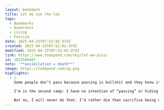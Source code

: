 ```yaml
---
layout: bookmark
title: Let me use the loo
tags:
  - Bookmarks
  - Queerness
  - Living
  - Fascism
date: 2025-04-25T07:52:02.974Z
created: 2025-04-25T07:52:02.974Z
modified: 2025-04-25T07:52:02.974Z
link: https://www.todepond.com/sky/let-me-piss/
id: 1023546407
note: '**assimilation = death**'
image: https://todepond.com/og.png
highlights:
  - |-
    Some people don’t pass because passing is bullshit and they know it’s good to be annoyingly visibly queer instead.

    I’m in the second camp: I have no intention of “passing” or hiding the fact that I’m trans, but I increasingly find myself tempted to do so, purely as a safety precaution.

    But no, I will never do that. I’d rather die than sacrifice being who I am.
---
```

